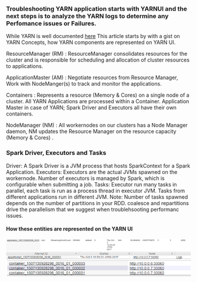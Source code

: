 
### Troubleshooting YARN application starts with YARNUI and the next steps is to analyze the YARN logs to determine any Perfomance issues or Failures.

While YARN is well documented [here](https://hortonworks.com/blog/apache-hadoop-yarn-concepts-and-applications/)
This article starts by with a gist on YARN Concepts, how YARN components are represented on YARN UI.

ResourceManager (RM) : ResourceManager consolidates resources for the cluster and is responsible for scheduling and allocation of cluster resources to applications.

ApplicationMaster (AM) : Negotiate resources from Resource Manager, Work with NodeManger(s) to track and monitor the applications.

Containers : Represents a resource (Memory & Cores) on a single node of a cluster. All YARN Applications are processed within a Container. Application Master in case of YARN; Spark Driver and Executors all have their own containers. 

NodeManager (NM) : All workernodes on our clusters has a Node Manager daemon, NM updates the Resource Manager on the resource capacity (Memory & Cores) .

### Spark Driver, Executors and Tasks
Driver: A Spark Driver is a JVM process that hosts SparkContext for a Spark Application.
Executors: Executors are the actual JVMs spawned on the workernode. Number of executors is managed by Spark, which is configurable when submitting a job.
Tasks: Executor run many tasks in parallel, each task is run as a process thread in executor JVM. Tasks from different applications run in different JVM.
Note: Number of tasks spawned depends on the number of partitions in your RDD. coalesce and repartitions drive the parallelism that we suggest when troublehsooting performanc issues.

#### How these entities are represented on the YARN UI

![Alt text](media/troubleshooting-spark-performance/image01.PNG)
![Alt text](media/troubleshooting-spark-performance/image02.PNG)
![Alt text](media/troubleshooting-spark-performance/image03.PNG)
 
    